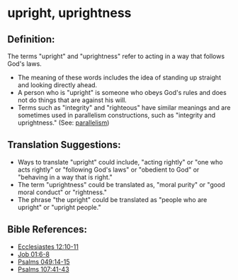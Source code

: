 # upright, uprightness #

## Definition: ##

The terms "upright" and "uprightness" refer to acting in a way that follows God's laws.

* The meaning of these words includes the idea of standing up straight and looking directly ahead.
* A person who is "upright" is someone who obeys God's rules and does not do things that are against his will.
* Terms such as "integrity" and "righteous" have similar meanings and are sometimes used in parallelism constructions, such as "integrity and uprightness."  (See: [parallelism](en/ta-vol1/translate/man/figs-parallelism))

## Translation Suggestions: ##

* Ways to translate "upright" could include, "acting rightly" or "one who acts rightly" or "following God's laws" or "obedient to God" or "behaving in a way that is right."
* The term "uprightness" could be translated as, "moral purity" or "good moral conduct" or "rightness."
* The phrase "the upright" could be translated as "people who are upright" or "upright people."



## Bible References: ##

* [Ecclesiastes 12:10-11](en/tn/ecc/help/12/10)
* [Job 01:6-8](en/tn/job/help/01/06)
* [Psalms 049:14-15](en/tn/psa/help/49/14)
* [Psalms 107:41-43](en/tn/psa/help/107/41)